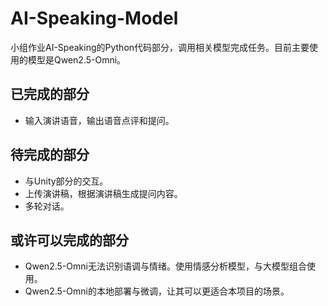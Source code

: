 # AI-Speaking-Model
小组作业AI-Speaking的Python代码部分，调用相关模型完成任务。目前主要使用的模型是Qwen2.5-Omni。

## 已完成的部分
- 输入演讲语音，输出语音点评和提问。

## 待完成的部分
- 与Unity部分的交互。
- 上传演讲稿，根据演讲稿生成提问内容。
- 多轮对话。

## 或许可以完成的部分
- Qwen2.5-Omni无法识别语调与情绪。使用情感分析模型，与大模型组合使用。
- Qwen2.5-Omni的本地部署与微调，让其可以更适合本项目的场景。
